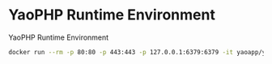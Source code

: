 # YaoPHP Runtime Environment

YaoPHP Runtime Environment

```bash
docker run --rm -p 80:80 -p 443:443 -p 127.0.0.1:6379:6379 -it yaoapp/yao-php:1.0.0

```
